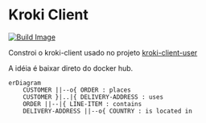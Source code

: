 # Kroki Client 

[![Build Image](https://github.com/luizgsbraz/kroki-client-docker/actions/workflows/build-image.yml/badge.svg)](https://github.com/luizgsbraz/kroki-client-docker/actions/workflows/build-image.yml)

Constroi o kroki-client usado no projeto [kroki-client-user](https://github.com/luizgsbraz/kroki-client-user)

A idéia é baixar direto do docker hub.

```mermaid
erDiagram
    CUSTOMER ||--o{ ORDER : places
    CUSTOMER }|..|{ DELIVERY-ADDRESS : uses
    ORDER ||--|{ LINE-ITEM : contains
    DELIVERY-ADDRESS ||--o{ COUNTRY : is located in
```